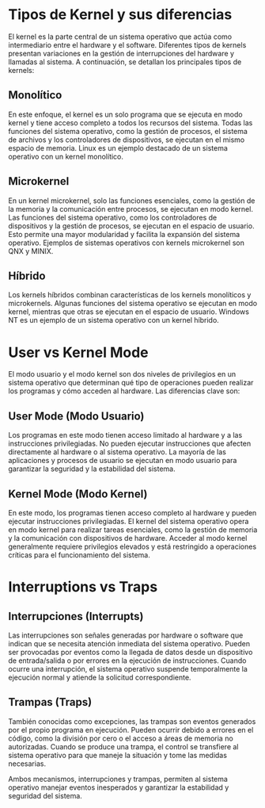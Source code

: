 # Tipos de Kernel y sus diferencias

El kernel es la parte central de un sistema operativo que actúa como intermediario entre el hardware y el software. Diferentes tipos de kernels presentan variaciones en la gestión de interrupciones del hardware y llamadas al sistema. A continuación, se detallan los principales tipos de kernels:

## Monolítico

En este enfoque, el kernel es un solo programa que se ejecuta en modo kernel y tiene acceso completo a todos los recursos del sistema. Todas las funciones del sistema operativo, como la gestión de procesos, el sistema de archivos y los controladores de dispositivos, se ejecutan en el mismo espacio de memoria. Linux es un ejemplo destacado de un sistema operativo con un kernel monolítico.

## Microkernel

En un kernel microkernel, solo las funciones esenciales, como la gestión de la memoria y la comunicación entre procesos, se ejecutan en modo kernel. Las funciones del sistema operativo, como los controladores de dispositivos y la gestión de procesos, se ejecutan en el espacio de usuario. Esto permite una mayor modularidad y facilita la expansión del sistema operativo. Ejemplos de sistemas operativos con kernels microkernel son QNX y MINIX.

## Híbrido

Los kernels híbridos combinan características de los kernels monolíticos y microkernels. Algunas funciones del sistema operativo se ejecutan en modo kernel, mientras que otras se ejecutan en el espacio de usuario. Windows NT es un ejemplo de un sistema operativo con un kernel híbrido.

# User vs Kernel Mode

El modo usuario y el modo kernel son dos niveles de privilegios en un sistema operativo que determinan qué tipo de operaciones pueden realizar los programas y cómo acceden al hardware. Las diferencias clave son:

## User Mode (Modo Usuario)

Los programas en este modo tienen acceso limitado al hardware y a las instrucciones privilegiadas. No pueden ejecutar instrucciones que afecten directamente al hardware o al sistema operativo. La mayoría de las aplicaciones y procesos de usuario se ejecutan en modo usuario para garantizar la seguridad y la estabilidad del sistema.

## Kernel Mode (Modo Kernel)

En este modo, los programas tienen acceso completo al hardware y pueden ejecutar instrucciones privilegiadas. El kernel del sistema operativo opera en modo kernel para realizar tareas esenciales, como la gestión de memoria y la comunicación con dispositivos de hardware. Acceder al modo kernel generalmente requiere privilegios elevados y está restringido a operaciones críticas para el funcionamiento del sistema.

# Interruptions vs Traps

## Interrupciones (Interrupts)

Las interrupciones son señales generadas por hardware o software que indican que se necesita atención inmediata del sistema operativo. Pueden ser provocadas por eventos como la llegada de datos desde un dispositivo de entrada/salida o por errores en la ejecución de instrucciones. Cuando ocurre una interrupción, el sistema operativo suspende temporalmente la ejecución normal y atiende la solicitud correspondiente.

## Trampas (Traps)

También conocidas como excepciones, las trampas son eventos generados por el propio programa en ejecución. Pueden ocurrir debido a errores en el código, como la división por cero o el acceso a áreas de memoria no autorizadas. Cuando se produce una trampa, el control se transfiere al sistema operativo para que maneje la situación y tome las medidas necesarias.

Ambos mecanismos, interrupciones y trampas, permiten al sistema operativo manejar eventos inesperados y garantizar la estabilidad y seguridad del sistema.
